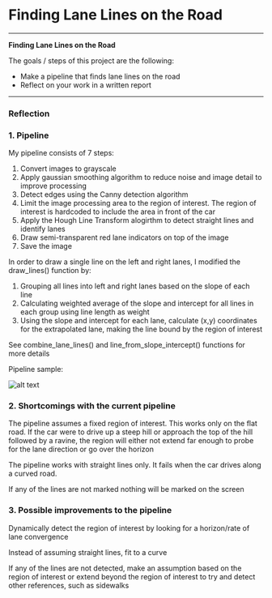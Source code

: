 # **Finding Lane Lines on the Road**

---

**Finding Lane Lines on the Road**

The goals / steps of this project are the following:
* Make a pipeline that finds lane lines on the road
* Reflect on your work in a written report


[//]: # (Image References)

[image1]: ./examples/grayscale.jpg "Grayscale"

---

### Reflection

### 1. Pipeline

My pipeline consists of 7 steps:
1. Convert images to grayscale
2. Apply gaussian smoothing algorithm to reduce noise and image detail to improve processing
3. Detect edges using the Canny detection algorithm
4. Limit the image processing area to the region of interest. The region of interest is hardcoded to include the area in front of the car
5. Apply the Hough Line Transform alogirthm to detect straight lines and identify lanes
6. Draw semi-transparent red lane indicators on top of the image 
7. Save the image

In order to draw a single line on the left and right lanes, I modified the draw_lines() function by: 
1. Grouping all lines into left and right lanes based on the slope of each line
2. Calculating weighted average of the slope and intercept for all lines in each group using line length as weight
3. Using the slope and intercept for each lane, calculate (x,y) coordinates for the extrapolated lane, making the line bound by the region of interest

See combine_lane_lines() and line_from_slope_intercept() functions for more details

Pipeline sample:

![alt text][image1]


### 2. Shortcomings with the current pipeline

The pipeline assumes a fixed region of interest. This works only on the flat road. If the car were to drive up a steep hill or approach the top of the hill followed by a ravine, the region will either not extend far enough to probe for the lane direction or go over the horizon

The pipeline works with straight lines only. It fails when the car drives along a curved road. 

If any of the lines are not marked nothing will be marked on the screen

### 3. Possible improvements to the pipeline
Dynamically detect the region of interest by looking for a horizon/rate of lane convergence

Instead of assuming straight lines, fit to a curve

If any of the lines are not detected, make an assumption based on the region of interest or extend beyond the region of interest to try and detect other references, such as sidewalks



